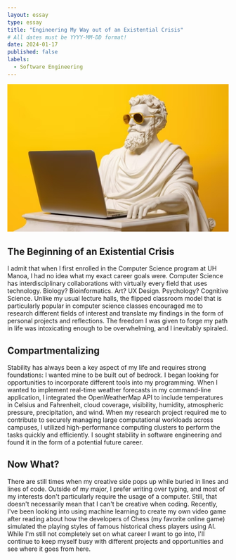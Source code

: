 ```yaml
---
layout: essay
type: essay
title: "Engineering My Way out of an Existential Crisis"
# All dates must be YYYY-MM-DD format!
date: 2024-01-17
published: false
labels:
  - Software Engineering
---
```

<p align="center">
  <img src="../img/philosopher-computer.jpg" />
</p>

## The Beginning of an Existential Crisis

I admit that when I first enrolled in the Computer Science program at UH Manoa, I had no idea what my exact career goals were. Computer Science has interdisciplinary collaborations with virtually every field that uses technology. Biology? Bioinformatics. Art? UX Design. Psychology? Cognitive Science. Unlike my usual lecture halls, the flipped classroom model that is particularly popular in computer science classes encouraged me to research different fields of interest and translate my findings in the form of personal projects and reflections. The freedom I was given to forge my path in life was intoxicating enough to be overwhelming, and I inevitably spiraled.

## Compartmentalizing

Stability has always been a key aspect of my life and requires strong foundations: I wanted mine to be built out of bedrock. I began looking for opportunities to incorporate different tools into my programming. When I wanted to implement real-time weather forecasts in my command-line application, I integrated the OpenWeatherMap API to include temperatures in Celsius and Fahrenheit, cloud coverage, visibility, humidity, atmospheric pressure, precipitation, and wind. When my research project required me to contribute to securely managing large computational workloads across campuses, I utilized high-performance computing clusters to perform the tasks quickly and efficiently. I sought stability in software engineering and found it in the form of a potential future career.

## Now What?

There are still times when my creative side pops up while buried in lines and lines of code. Outside of my major, I prefer writing over typing, and most of my interests don't particularly require the usage of a computer. Still, that doesn't necessarily mean that I can't be creative when coding. Recently, I've been looking into using machine learning to create my own video game after reading about how the developers of Chess (my favorite online game) simulated the playing styles of famous historical chess players using AI. While I'm still not completely set on what career I want to go into, I'll continue to keep myself busy with different projects and opportunities and see where it goes from here.
